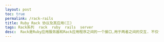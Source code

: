 ```yaml
---
layout: post
toc: true
permalink: /rack-rails
title: Ruby Rack 协议及其应用(三)
tags: Rack系列  rack  ruby  rails  server
desc:  Rack是Ruby应用服务器和Rack应用程序之间的一个接口,用于两者之间的交互. 不仅仅是大名鼎鼎的Ruby on Rails ,几乎所有的Ruby Web 框架都是一个Rack应用. 除了Web框架之外, Rack同样支持很多Ruby Web服务器. 本篇文章着重讲述 `Ruby on Rails`框架的启动过程.
---
```


